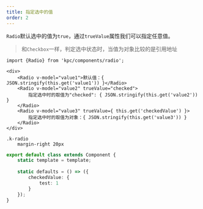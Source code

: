 ```yaml
---
title: 指定选中的值
order: 2
---
```


`Radio`默认选中的值为`true`，通过`trueValue`属性我们可以指定任意值。

> 和`Checkbox`一样，判定选中状态时，当值为对象比较的是引用地址

```vdt
import {Radio} from 'kpc/components/radio';

<div>
    <Radio v-model="value1">默认值：{ JSON.stringify(this.get('value1')) }</Radio>
    <Radio v-model="value2" trueValue="checked">
        指定选中时的取值为"checked": { JSON.stringify(this.get('value2')) }
    </Radio>
    <Radio v-model="value3" trueValue={ this.get('checkedValue') }>
        指定选中时的取值为对象：{ JSON.stringify(this.get('value3')) }
    </Radio>
</div>
```

```styl
.k-radio
    margin-right 20px
```

```ts
export default class extends Component {
    static template = template;
    
    static defaults = () => ({
        checkedValue: {
            test: 1
        }
    });
}
```
